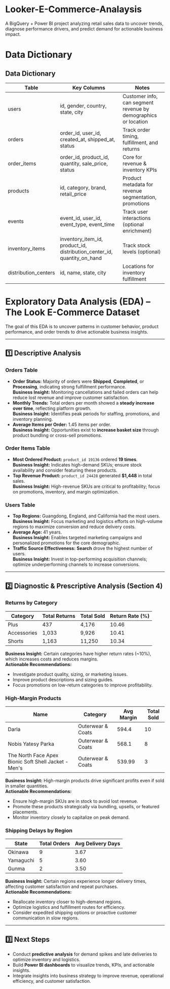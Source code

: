 # Looker-E-Commerce-Analaysis
A BigQuery + Power BI project analyzing retail sales data to uncover trends, diagnose performance drivers, and predict demand for actionable business impact.

# Data Dictionary
## Data Dictionary

| Table | Key Columns | Notes |
|-------|------------|------|
| users | id, gender, country, state, city | Customer info, can segment revenue by demographics or location |
| orders | order_id, user_id, created_at, shipped_at, status | Track order timing, fulfillment, and returns |
| order_items | order_id, product_id, quantity, sale_price, status | Core for revenue & inventory KPIs |
| products | id, category, brand, retail_price | Product metadata for revenue segmentation, promotions |
| events | event_id, user_id, event_type, event_time | Track user interactions (optional enrichment) |
| inventory_items | inventory_item_id, product_id, distribution_center_id, quantity_on_hand | Track stock levels (optional) |
| distribution_centers | id, name, state, city | Locations for inventory fulfillment |

# Exploratory Data Analysis (EDA) – The Look E-Commerce Dataset

The goal of this EDA is to uncover patterns in customer behavior, product performance, and order trends to drive actionable business insights.

---

## 1️⃣ Descriptive Analysis

### Orders Table
- **Order Status:** Majority of orders were **Shipped**, **Completed**, or **Processing**, indicating strong fulfillment performance.  
  **Business Insight:** Monitoring cancellations and failed orders can help reduce lost revenue and improve customer satisfaction.
- **Monthly Trends:** Total orders per month showed a **steady increase over time**, reflecting platform growth.  
  **Business Insight:** Identifies peak periods for staffing, promotions, and inventory planning.
- **Average Items per Order:** 1.45 items per order.  
  **Business Insight:** Opportunities exist to **increase basket size** through product bundling or cross-sell promotions.

### Order Items Table
- **Most Ordered Product:** `product_id 19136` ordered **19 times**.  
  **Business Insight:** Indicates high-demand SKUs; ensure stock availability and consider featuring these products.
- **Top Revenue Product:** `product_id 24428` generated **$1,448** in total sales.  
  **Business Insight:** High-revenue SKUs are critical to profitability; focus on promotions, inventory, and margin optimization.

### Users Table
- **Top Regions:** Guangdong, England, and California had the most users.  
  **Business Insight:** Focus marketing and logistics efforts on high-volume regions to maximize conversion and reduce delivery costs.
- **Average Age:** 41 years.  
  **Business Insight:** Enables targeted marketing campaigns and personalized promotions for the core demographic.
- **Traffic Source Effectiveness:** **Search** drove the highest number of users.  
  **Business Insight:** Invest in top-performing acquisition channels; optimize underperforming channels to increase conversions.

---

## 2️⃣ Diagnostic & Prescriptive Analysis (Section 4)

### Returns by Category

| Category      | Total Returns | Total Sold | Return Rate (%) |
|---------------|---------------|------------|----------------|
| Plus          | 437           | 4,176      | 10.46          |
| Accessories   | 1,033         | 9,926      | 10.41          |
| Shorts        | 1,163         | 11,250     | 10.34          |

**Business Insight:** Certain categories have higher return rates (~10%), which increases costs and reduces margins.  
**Actionable Recommendations:**  
- Investigate product quality, sizing, or marketing issues.  
- Improve product descriptions and sizing guides.  
- Focus promotions on low-return categories to improve profitability.

### High-Margin Products

| Name                                                      | Category           | Avg Margin | Total Sold |
|-----------------------------------------------------------|------------------|------------|------------|
| Darla                                                     | Outerwear & Coats | 594.4      | 10         |
| Nobis Yatesy Parka                                        | Outerwear & Coats | 568.1      | 8          |
| The North Face Apex Bionic Soft Shell Jacket - Men's     | Outerwear & Coats | 539.99     | 3          |

**Business Insight:** High-margin products drive significant profits even if sold in smaller quantities.  
**Actionable Recommendations:**  
- Ensure high-margin SKUs are in stock to avoid lost revenue.  
- Promote these products strategically via bundling, upsells, or featured placements.  
- Monitor inventory closely to capitalize on peak demand.

### Shipping Delays by Region

| State      | Total Orders | Avg Delivery Days |
|------------|--------------|-----------------|
| Okinawa    | 9            | 3.67            |
| Yamaguchi  | 5            | 3.60            |
| Gunma      | 2            | 3.50            |

**Business Insight:** Certain regions experience longer delivery times, affecting customer satisfaction and repeat purchases.  
**Actionable Recommendations:**  
- Reallocate inventory closer to high-demand regions.  
- Optimize logistics and fulfillment routes for efficiency.  
- Consider expedited shipping options or proactive customer communication in slow regions.

---

## 3️⃣ Next Steps
- Conduct **predictive analysis** for demand spikes and late deliveries to optimize inventory and logistics.  
- Build **Power BI dashboards** to visualize trends, KPIs, and actionable insights.  
- Integrate insights into business strategy to improve revenue, operational efficiency, and customer satisfaction.

